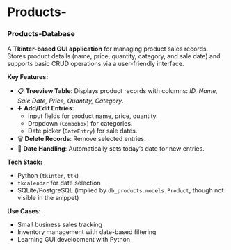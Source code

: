 # Products-

### **Products-Database**  
A **Tkinter-based GUI application** for managing product sales records. Stores product details (name, price, quantity, category, and sale date) and supports basic CRUD operations via a user-friendly interface.  

**Key Features:**  
- 📋 **Treeview Table**: Displays product records with columns: *ID, Name, Sale Date, Price, Quantity, Category*.  
- ➕ **Add/Edit Entries**:  
  - Input fields for product name, price, quantity.  
  - Dropdown (`Combobox`) for categories.  
  - Date picker (`DateEntry`) for sale dates.  
- 🗑️ **Delete Records**: Remove selected entries.  
- 📅 **Date Handling**: Automatically sets today’s date for new entries.  

**Tech Stack:**  
- Python (`tkinter`, `ttk`)  
- `tkcalendar` for date selection  
- SQLite/PostgreSQL (implied by `db_products.models.Product`, though not visible in the snippet)  

**Use Cases:**  
- Small business sales tracking  
- Inventory management with date-based filtering  
- Learning GUI development with Python  
